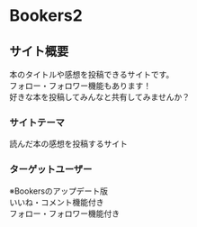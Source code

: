 # Bookers2

## サイト概要
本のタイトルや感想を投稿できるサイトです。<br>
フォロー・フォロワー機能もあります！<br>
好きな本を投稿してみんなと共有してみませんか？

### サイトテーマ
読んだ本の感想を投稿するサイト

### ターゲットユーザー

※Bookersのアップデート版<br>
いいね・コメント機能付き<br>
フォロー・フォロワー機能付き
